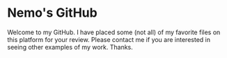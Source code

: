 # Nemo's GitHub
Welcome to my GitHub. I have placed some (not all) of my favorite files on this platform for your review. Please contact me if you are interested in seeing other examples of my work. Thanks.
